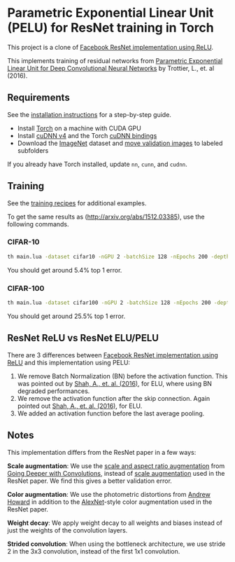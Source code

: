 Parametric Exponential Linear Unit (PELU) for ResNet training in Torch
============================

This project is a clone of [Facebook ResNet implementation using ReLU](https://github.com/facebook/fb.resnet.torch).

This implements training of residual networks from [Parametric Exponential Linear Unit for Deep Convolutional Neural Networks](http://arxiv.org/abs/1512.03385) by Trottier, L., et. al (2016).

## Requirements
See the [installation instructions](INSTALL.md) for a step-by-step guide.
- Install [Torch](http://torch.ch/docs/getting-started.html) on a machine with CUDA GPU
- Install [cuDNN v4](https://developer.nvidia.com/cudnn) and the Torch [cuDNN bindings](https://github.com/soumith/cudnn.torch/tree/R4)
- Download the [ImageNet](http://image-net.org/download-images) dataset and [move validation images](https://github.com/facebook/fb.resnet.torch/blob/master/INSTALL.md#download-the-imagenet-dataset) to labeled subfolders

If you already have Torch installed, update `nn`, `cunn`, and `cudnn`.

## Training
See the [training recipes](TRAINING.md) for additional examples.

To get the same results as (http://arxiv.org/abs/1512.03385), use the following commands.

### CIFAR-10
```bash
th main.lua -dataset cifar10 -nGPU 2 -batchSize 128 -nEpochs 200 -depth 110 -shortcutType A -weightDecay 0.001 
```

You should get around 5.4% top 1 error.

### CIFAR-100
```bash
th main.lua -dataset cifar100 -nGPU 2 -batchSize 128 -nEpochs 200 -depth 110 -shortcutType A -weightDecay 0.001
```

You should get around 25.5% top 1 error.

## ResNet ReLU vs ResNet ELU/PELU

There are 3 differences between [Facebook ResNet implementation using ReLU](https://github.com/facebook/fb.resnet.torch) and this implementation using PELU:

1. We remove Batch Normalization (BN) before the activation function. This was pointed out by [Shah, A., et. al. (2016)](https://arxiv.org/pdf/1604.04112.pdf), for ELU, where using BN degraded performances.
2. We remove the activation function after the skip connection. Again pointed out [Shah, A., et. al. (2016)](https://arxiv.org/pdf/1604.04112.pdf), for ELU.
3. We added an activation function before the last average pooling.





## Notes

This implementation differs from the ResNet paper in a few ways:

**Scale augmentation**: We use the [scale and aspect ratio augmentation](datasets/transforms.lua#L130) from [Going Deeper with Convolutions](http://arxiv.org/abs/1409.4842), instead of [scale augmentation](datasets/transforms.lua#L113) used in the ResNet paper. We find this gives a better validation error.

**Color augmentation**: We use the photometric distortions from [Andrew Howard](http://arxiv.org/abs/1312.5402) in addition to the [AlexNet](http://papers.nips.cc/paper/4824-imagenet-classification-with-deep-convolutional-neural-networks.pdf)-style color augmentation used in the ResNet paper.

**Weight decay**: We apply weight decay to all weights and biases instead of just the weights of the convolution layers.

**Strided convolution**: When using the bottleneck architecture, we use stride 2 in the 3x3 convolution, instead of the first 1x1 convolution.
